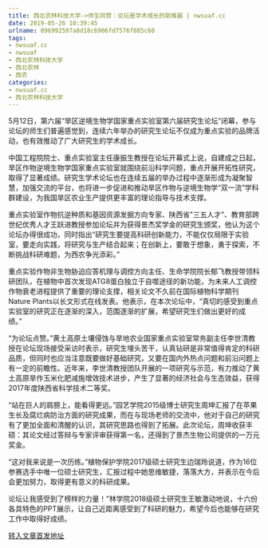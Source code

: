```yaml
---
title: 西北农林科技大学->师生同赞：论坛是学术成长的助推器 | nwsuaf.cc
date: 2019-05-26 10:39:45
urlname: 896992597a8d18c6906fd7576f885c60
tags: 
- nwsuaf.cc
- nwsuaf
- 西北农林科技大学
- 西北农林
- 西农
categories:
- nwsuaf.cc
- 西北农林科技大学
---
```



5月12日，第六届“旱区逆境生物学国家重点实验室第六届研究生论坛”闭幕，参与论坛的师生们普遍感觉到，连续六年举办的研究生论坛不仅成为重点实验的品牌活动，也有效推动了广大研究生的学术成长。

中国工程院院士、重点实验室主任康振生教授在论坛开幕式上说，自建成之日起，旱区作物逆境生物学国家重点实验室就围绕前沿科学问题，重点开展开拓性研究，取得了显著成绩。研究生学术论坛也在连续五届的举办过程中逐渐形成为凝聚智慧，加强交流的平台，也将进一步促进和推动旱区作物与逆境生物学“双一流”学科群建设，为我国旱区农业生产提供更丰富的理论指导与技术支撑。 

重点实验室作物抗逆种质和基因资源发掘方向专家、陕西省"三五人才"、教育部跨世纪优秀人才王跃进教授参加论坛并为获得景杰奖学金的研究生颁奖，他认为这个论坛办得很成功，同时指出“研究生要提高科研创新能力，不能仅仅局限于实验室，要走向实践，将研究与生产结合起来；在创新上，要敢于想象，勇于探索，不断挑战科研难题，为西农争光添彩。”

重点实验作物非生物胁迫应答机理与调控方向主任、生命学院院长郁飞教授带领科研团队，在植物中首次发现ATG8蛋白独立于自噬途径的新功能，为未来人工调控作物衰老进程提供了重要的理论支撑，相关论文不久前在国际植物科学期刊Nature Plants以长文形式在线发表。他表示，在本次论坛中，“真切的感受到重点实验室的研究正在逐渐的深入，范围逐渐的扩展，希望研究生们做出更好的成绩。” 

“为论坛点赞。”黄土高原土壤侵蚀与旱地农业国家重点实验室常务副主任李世清教授在论坛现场接受采访时表示，研究生埋头苦干，认真钻研是非常值得肯定的科研品质，但同时也应当注意既要做好基础研究，又要在国内外热点问题和前沿问题上有一定的前瞻性。近年来，李世清教授团队开展的一项研究与示范，有力推动了黄土高原旱作玉米化肥减施增效技术进步，产生了显著的经济社会与生态效益，获得2017年度陕西省科学技术二等奖。

“站在巨人的肩膀上，能看得更远。”园艺学院2015级博士研究生周坤汇报了在苹果生长及腐烂病防治方面的研究成果，而在与现场老师的交流中，他对于自己的研究有了更加全面和清醒的认识，其研究思路也得到了拓展。此次论坛，周坤收获丰硕：其论文经过答辩与专家评审获得第一名，还得到了景杰生物公司提供的一万元奖金。

“这对我来说是一次历练。”植物保护学院2017级硕士研究生边瑞玲说道，作为16位参赛选手中唯一位硕士研究生，汇报过程中她思维敏捷，落落大方，并表示在今后会更加努力，取得更有意义的科研成果。

论坛让我感受到了榜样的力量！”林学院2018级硕士研究生王敏激动地说，十六份各具特色的PPT展示，让自己近距离感受到了科研的魅力，希望今后也能够在研究工作中取得好成绩。





[转入文章首发地址](https://news.nwsuaf.edu.cn/xnxw/89802.htm)